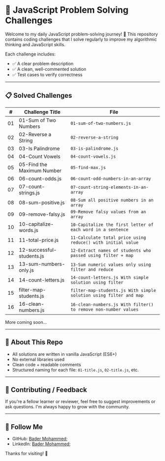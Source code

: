 # 🧠 JavaScript Problem Solving Challenges

Welcome to my daily JavaScript problem-solving journey! 🚀
This repository contains coding challenges that I solve
regularly to improve my algorithmic thinking and JavaScript skills.

Each challenge includes:

* ✅ A clear problem description
* ✅ A clean, well-commented solution
* ✅ Test cases to verify correctness

---

## 📋 Solved Challenges

| #  | Challenge Title                 | File                                                                   |
| -- | ------------------------------- | ---------------------------------------------------------------------- |
| 01 | 01-Sum of Two Numbers           | `01-sum-of-two-numbers.js`                                             |
| 02 | 02-Reverse a String             | `02-reverse-a-string`                                                  |
| 03 | 03-Is Palindrome                | `03-is-palindrome.js`                                                  |
| 04 | 04-Count Vowels                 | `04-count-vowels.js`                                                   |
| 05 | 05-Find the Maximum Number      | `05-find-max.js`                                                       |
| 06 | 06-count-odds.js                | `06-count-odd-numbers-in-an-array`                                     |
| 07 | 07-count-strings.js             | `07-count-string-elements-in-an-array`                                 |
| 08 | 08-sum-positive.js              | `08-Sum all positive numbers in an array`                              |
| 09 | 09-remove-falsy.js              | `09-Remove falsy values from an array`                                 |
| 10 | 10-capitalize-words.js          | `10-Capitalize the first letter of each word in a sentence`            |
| 11 | 11-total-price.js               | `11-Calculate total price using reduce() with initial value`           |
| 12 | 12-successful-students.js       | `12-Extract names of students who passed using filter + map`           |
| 13 | 13-sum-numbers-only.js          | `13-Sum numeric values only using filter and reduce`                   |
| 14 | 14-count-letters.js             | `14-count-letters.js With simple solution using filter`                |
| 15 | filter-map-students.js          | `filter-map-students.js With simple solution using filter and map`     |
| 16 | 16-clean-numbers.js             | `16-clean-numbers.js With filter() to remove non-number values`        |

More coming soon...

---

## 📌 About This Repo

* All solutions are written in vanilla JavaScript (ES6+)
* No external libraries used
* Clean code + readable comments
* Structured naming for each file: `01-title.js`, `02-title.js`, etc.

---

## 🤝 Contributing / Feedback

If you're a fellow learner or reviewer, feel free to suggest
improvements or ask questions. I'm always happy to grow with the community.

---

## 🔗 Follow Me

* GitHub: [Bader Mohammed](https://github.com/Bader917);
* LinkedIn: [Bader Mohammed](https://www.linkedin.com/in/bader917/);

Thanks for visiting! 🙌
